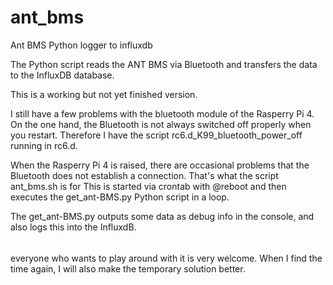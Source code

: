 # ant_bms
Ant BMS Python logger to influxdb

The Python script reads the ANT BMS via Bluetooth and transfers the data to the InfluxDB database.

This is a working but not yet finished version.

I still have a few problems with the bluetooth module of the Rasperry Pi 4.
On the one hand, the Bluetooth is not always switched off properly when you restart. Therefore I have the script rc6.d_K99_bluetooth_power_off running in rc6.d.

When the Rasperry Pi 4 is raised, there are occasional problems that the Bluetooth does not establish a connection.
That's what the script ant_bms.sh is for
This is started via crontab with @reboot and then executes the get_ant-BMS.py Python script in a loop.

The get_ant-BMS.py outputs some data as debug info in the console, and also logs this into the InfluxdB. 


######
everyone who wants to play around with it is very welcome.
When I find the time again, I will also make the temporary solution better. 
